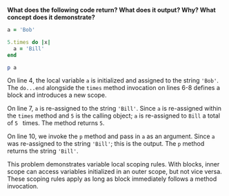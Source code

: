 **What does the following code return? What does it output? Why? What concept does it demonstrate?**

```ruby
a = 'Bob'

5.times do |x|
  a = 'Bill'
end

p a
```

On line 4, the local variable `a` is initialized and assigned to the string `'Bob'`. The `do...end` alongside the `times` method invocation on lines 6-8 defines a block and introduces a new scope.

On line 7, `a` is re-assigned to the string `'Bill'`. Since `a` is re-assigned within the `times` method and `5` is the calling object; `a` is re-assigned to `Bill` a total of `5 ` times. The method returns `5`.

On line 10, we invoke the `p` method and pass in `a` as an argument. Since `a` was re-assigned to the string `'Bill'`; this is the output. The `p` method returns the string `'Bill'`.

This problem demonstrates variable local scoping rules. With blocks, inner scope can access variables initialized in an outer scope, but not vice versa. These scoping rules apply as long as block immediately follows a method invocation. 
